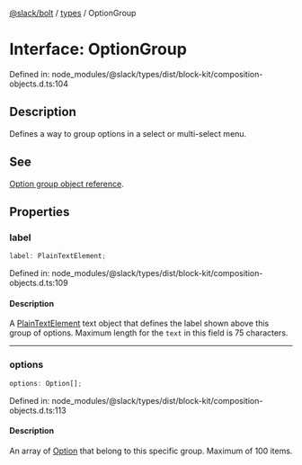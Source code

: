 [@slack/bolt](../../../../index.md) / [types](../index.md) / OptionGroup

# Interface: OptionGroup

Defined in: node\_modules/@slack/types/dist/block-kit/composition-objects.d.ts:104

## Description

Defines a way to group options in a select or multi-select menu.

## See

[Option group object reference](https://api.slack.com/reference/block-kit/composition-objects#option_group).

## Properties

### label

```ts
label: PlainTextElement;
```

Defined in: node\_modules/@slack/types/dist/block-kit/composition-objects.d.ts:109

#### Description

A [PlainTextElement](PlainTextElement.md) text object that defines the label shown above this group of options.
Maximum length for the `text` in this field is 75 characters.

***

### options

```ts
options: Option[];
```

Defined in: node\_modules/@slack/types/dist/block-kit/composition-objects.d.ts:113

#### Description

An array of [Option](../type-aliases/Option.md) that belong to this specific group. Maximum of 100 items.
